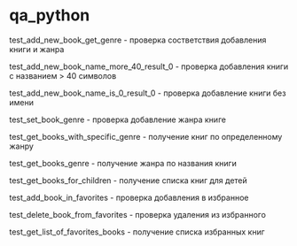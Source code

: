 # qa_python
test_add_new_book_get_genre - проверка состветствия добавления книги и жанра

test_add_new_book_name_more_40_result_0 - проверка добавления книги с названием > 40 символов

test_add_new_book_name_is_0_result_0 - проверка добавление книги без имени

test_set_book_genre - проверка добавление жанра книге

test_get_books_with_specific_genre - получение книг по определенному жанру

test_get_books_genre - получение жанра по названия книги

test_get_books_for_children - получение списка книг для детей

test_add_book_in_favorites - проверка добавления в избранное

test_delete_book_from_favorites - проверка удаления из избранного

test_get_list_of_favorites_books - получение списка избранных книг
